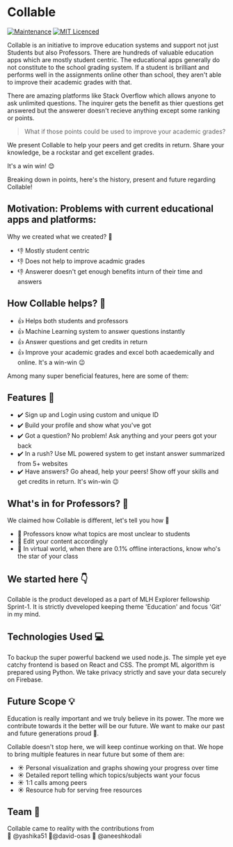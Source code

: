 # Collable 

[![Maintenance](https://img.shields.io/badge/Maintained%3F-yes-green.svg)](https://github.com/MLH-Sprint-1/mlh-sprint-1/commits/master)
[![MIT Licenced](https://img.shields.io/badge/License-MIT-blue.svg)](https://github.com/MLH-Sprint-1/mlh-sprint-1/blob/master/LICENSE)

Collable is an initiative to improve education systems and support not just Students but also Professors. 
There are hundreds of valuable education apps which are mostly student centric. The educational apps generally do not constitute to the school grading system. If a student is brilliant and performs well in the assignments online other than school, they aren't able to improve their academic grades with that. 

There are amazing platforms like Stack Overflow which allows anyone to ask unlimited questions. The inquirer gets the benefit as thier questions get answered but the answerer doesn't recieve anything except some ranking or points. 


> What if those points could be used to improve your academic grades?

We present Collable to help your peers and get credits in return. Share your knowledge, be a rockstar and get excellent grades.

It's a win win! :blush: 


Breaking down in points, here's the history, present and future regarding Collable!


## Motivation: Problems with current educational apps and platforms:

Why we created what we created? :thinking: 

* :thumbsdown: Mostly student centric
* :thumbsdown: Does not help to improve acadmic grades
* :thumbsdown: Answerer doesn't get enough benefits inturn of their time and answers

## How Collable helps? :gift:

* :thumbsup: Helps both students and professors
* :thumbsup: Machine Learning system to answer questions instantly
* :thumbsup: Answer questions and get credits in return
* :thumbsup: Improve your academic grades and excel both acaedemically and online. It's a win-win :wink:


Among many super beneficial features, here are some of them:

## Features :crystal_ball:

* :heavy_check_mark: Sign up and Login using custom and unique ID
* :heavy_check_mark: Build your profile and show what you've got
* :heavy_check_mark: Got a question? No problem! Ask anything and your peers got your back
* :heavy_check_mark: In a rush? Use ML powered system to get instant answer summarized from 5+ websites
* :heavy_check_mark: Have answers? Go ahead, help your peers! Show off your skills and get credits in return. It's win-win :wink:


## What's in for Professors? :school_satchel:


We claimed how Collable is different, let's tell you how :man:

* :pencil: Professors know what topics are most unclear to students
* :pencil: Edit your content accordingly
* :pencil: In virtual world, when there are 0.1% offline interactions, know who's the star of your class


## We started here :point_down: 

Collable is the product developed as a part of MLH Explorer fellowship Sprint-1. It is strictly dveveloped keeping theme 'Education' and focus 'Git' in my mind.

## Technologies Used :computer: 

To backup the super powerful backend we used node.js. The simple yet eye catchy frontend is based on React and CSS.
The prompt ML algorithm is prepared using Python. 
We take privacy strictly and save your data securely on Firebase. 

## Future Scope :bulb: 

Education is really important and we truly believe in its power. The more we contribute towards it the better will be our future.
We want to make our past and future generations proud :dizzy:.


Collable doesn't stop here, we will keep continue working on that. We hope to bring multiple features in near future but some of them are:

* :sunny: Personal visualization and graphs showing your progress over time
* :sunny: Detailed report telling which topics/subjects want your focus
* :sunny: 1:1 calls among peers
* :sunny: Resource hub for serving free resources


## Team :wave:

Collable came to reality with the contributions from  
:tada: @yashika51  :tada:@david-osas :tada: @aneeshkodali

